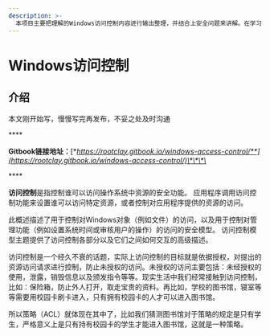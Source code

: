 ```yaml
---
description: >-
  本项目主要把理解的Windows访问控制内容进行输出整理，并结合上安全问题来讲解。在学习并整理的过程中发现WIndows的认证内容繁多，访问控制只是其冰山一角，后续也会考虑以访问控制为基础继续完善本项目，将整个认证梳理为文，为后来之人提供基础。
---
```


# Windows访问控制

## 介绍

本文刚开始写，慢慢写完再发布，不妥之处及时沟通

\*\*\*\*

**Gitbook链接地址：**[**https://rootclay.gitbook.io/windows-access-control/**](https://rootclay.gitbook.io/windows-access-control/)\*\*\*\*

\*\*\*\*

**访问控制**是指控制谁可以访问操作系统中资源的安全功能。 应用程序调用访问控制功能来设置谁可以访问特定资源，或者控制对应用程序提供的资源的访问。

此概述描述了用于控制对Windows对象（例如文件）的访问，以及用于控制对管理功能（例如设置系统时间或审核用户的操作）的访问的安全模型。 访问控制模型主题提供了访问控制各部分以及它们之间如何交互的高级描述。

访问控制是一个经久不衰的话题，实际上访问控制的目标就是依据授权，对提出的资源访问请求进行控制，防止未授权的访问。未授权的访问主要包括：未经授权的使用，泄露，销毁信息以及颁发指令等等。现实生活中我们经常接触到访问控制，比如：保险箱，防止外人打开，取走宝贵的资料。再比如，学校的图书馆，寝室等等需要用校园卡刷卡进入，只有拥有校园卡的人才可以进入图书馆。

所以策略（ACL）就体现在其中了，比如我们猜测图书馆对于策略的规定是只有学生，严格意义上是只有持有校园卡的学生才能进入图书馆，这就是一种策略。



## 

### 

### 

